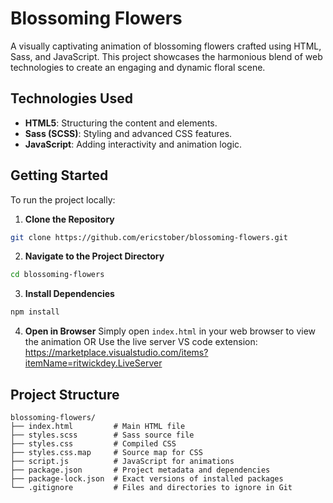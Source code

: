 # Blossoming Flowers

A visually captivating animation of blossoming flowers crafted using HTML, Sass, and JavaScript. This project showcases the harmonious blend of web technologies to create an engaging and dynamic floral scene.

## Technologies Used

- **HTML5**: Structuring the content and elements.
- **Sass (SCSS)**: Styling and advanced CSS features.
- **JavaScript**: Adding interactivity and animation logic.

## Getting Started

To run the project locally:

1. **Clone the Repository**

```bash
git clone https://github.com/ericstober/blossoming-flowers.git
```

2. **Navigate to the Project Directory**

```bash
cd blossoming-flowers
```

3. **Install Dependencies**

```bash
npm install
```

4. **Open in Browser**
   Simply open `index.html` in your web browser to view the animation
   OR
   Use the live server VS code extension: https://marketplace.visualstudio.com/items?itemName=ritwickdey.LiveServer

## Project Structure

```
blossoming-flowers/
├── index.html         # Main HTML file
├── styles.scss        # Sass source file
├── styles.css         # Compiled CSS
├── styles.css.map     # Source map for CSS
├── script.js          # JavaScript for animations
├── package.json       # Project metadata and dependencies
├── package-lock.json  # Exact versions of installed packages
└── .gitignore         # Files and directories to ignore in Git
```
